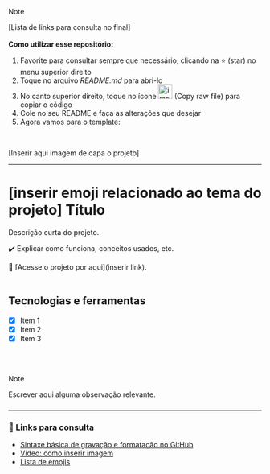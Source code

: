 <!-- Tudo o que está dentro desses setinhas é comentário e fica oculto. Apague se preferir, mantenha se quiser deixar de referência -->

> [!NOTE]
> [Lista de links para consulta no final]
> <br><br>**Como utilizar esse repositório:**
> 1. Favorite para consultar sempre que necessário, clicando na :star: (star) no menu superior direito
> 2. Toque no arquivo _README.md_ para abri-lo
> 3. No canto superior direito, toque no ícone <img width="28" alt="image" src="https://github.com/brunacdp/readme_template/assets/126818470/ff95727d-8f04-483c-8d96-16b24d3b6405"> (Copy raw file) para copiar o código
> 4. Cole no seu README e faça as alterações que desejar
> 5. Agora vamos para o template:
<br>
<!-- APAGAR O BLOCO DE CONTEÚDO ACIMA OU COLOCÁ-LO DENTRO DE UM COMENTÁRIO PARA OCULTÁ-LO -->

[Inserir aqui imagem de capa o projeto] 
<hr>

# [inserir emoji relacionado ao tema do projeto] Título

Descrição curta do projeto.
<!-- Ex.: Projeto do curso de JavaScript Completo ES6 - Origamid. --> 

:heavy_check_mark: Explicar como funciona, conceitos usados, etc.
<!-- Ex.: Com foco em manipulação do DOM, foram aplicados recursos como: navegação por tabs, accordion list e animações ao scroll. -->

  :link: [Acesse o projeto por aqui](inserir link).
  <br>
  <br>

## Tecnologias e ferramentas
<!-- Ex.: JavaScript -->
- [X] Item 1
- [X] Item 2
- [X] Item 3
<br>
<br>

<!-- Opcional -->
> [!NOTE]
> Escrever aqui alguma observação relevante.
> <!-- Ex.: Elementos fictícios e utilizados apenas para fins educacionais. Fotografias via [Unsplash](https://unsplash.com/pt-br). --> 

<!-- APAGAR O BLOCO DE CONTEÚDO ABAIXO OU COLOCÁ-LO DENTRO DE UM COMENTÁRIO PARA OCULTÁ-LO -->
### <hr>
### :mag_right: Links para consulta
- [Sintaxe básica de gravação e formatação no GitHub](https://docs.github.com/pt/get-started/writing-on-github/getting-started-with-writing-and-formatting-on-github/basic-writing-and-formatting-syntax) 
- [Vídeo: como inserir imagem](https://www.youtube.com/watch?si=wd3Xlt2jsmLI9QWw&v=oMFiGEZ6UlQ&feature=youtu.be)
- [Lista de emojis](https://github.com/ikatyang/emoji-cheat-sheet/blob/master/README.md)
